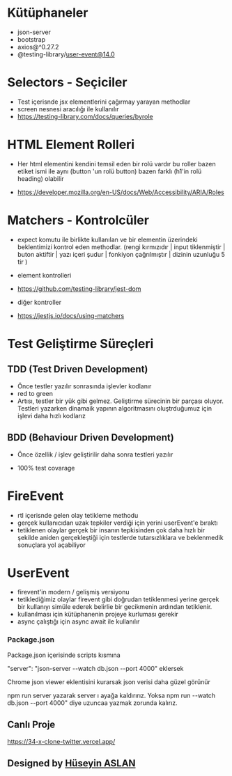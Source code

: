 # Kütüphaneler

- json-server
- bootstrap
- axios@^0.27.2
- @testing-library/user-event@14.0

# Selectors - Seçiciler

- Test içerisnde jsx elementlerini çağırmay yarayan methodlar
- screen nesnesi aracılığı ile kullanılır
- https://testing-library.com/docs/queries/byrole

# HTML Element Rolleri

- Her html elementini kendini temsil eden bir rolü vardır bu roller bazen etiket ismi ile aynı (button 'un rolü button) bazen farklı (h1'in rolü heading) olabilir

- https://developer.mozilla.org/en-US/docs/Web/Accessibility/ARIA/Roles


# Matchers - Kontrolcüler

- expect komutu ile birlikte kullanılan ve bir elementin üzerindeki beklentimizi kontrol eden methodlar. (rengi kırmızıdır | input tiklenmiştir | buton aktiftir | yazı içeri şudur | fonkiyon çağrılmıştır | dizinin uzunluğu 5 tir )


- element kontrolleri
- https://github.com/testing-library/jest-dom


- diğer kontroller
- https://jestjs.io/docs/using-matchers



# Test Geliştirme Süreçleri


## TDD (Test Driven Development)

- Önce testler yazılır sonrasında işlevler kodlanır
- red to green
- Artısı, testler bir yük gibi gelmez. Geliştirme sürecinin bir parçası oluyor. Testleri yazarken dinamaik yapının algoritmasını oluştrduğumuz için işlevi daha hızlı kodlarız

## BDD (Behaviour Driven Development)

- Önce özellik / işlev geliştirilir daha sonra testleri yazılır

- 100% test covarage

# FireEvent

- rtl içerisnde gelen olay tetikleme methodu
- gerçek kullanıcıdan uzak tepkiler verdiği için yerini userEvent'e bıraktı
- tetiklenen olaylar gerçek bir insanın tepkisinden çok daha hızlı bir şekilde aniden gerçekleştiği için testlerde tutarsızlıklara ve beklenmedik sonuçlara yol açabiliyor

# UserEvent

- firevent'in modern / gelişmiş versiyonu
- tetiklediğimiz olaylar firevent gibi doğrudan tetiklenmesi yerine gerçek bir kullanıyı simüle ederek belirlie bir gecikmenin ardından tetiklenir.
- kullanılması için kütüphanenin projeye kurluması gerekir
- async çalıştığı için async await ile kullanılır

### Package.json 
Package.json içerisinde scripts kısmına 

"server": "json-server --watch db.json --port 4000" eklersek 

Chrome json viewer eklentisini kurarsak json verisi daha güzel görünür

npm run server yazarak server ı ayağa kaldırırız. 
Yoksa npm run --watch db.json --port 4000" diye uzuncaa yazmak zorunda kalırız.
## Canlı Proje

https://34-x-clone-twitter.vercel.app/



##  Designed by <a href="https://www.linkedin.com/in/h%C3%BCseyin-aslan-128519203/" target="_blank">Hüseyin ASLAN</a> 